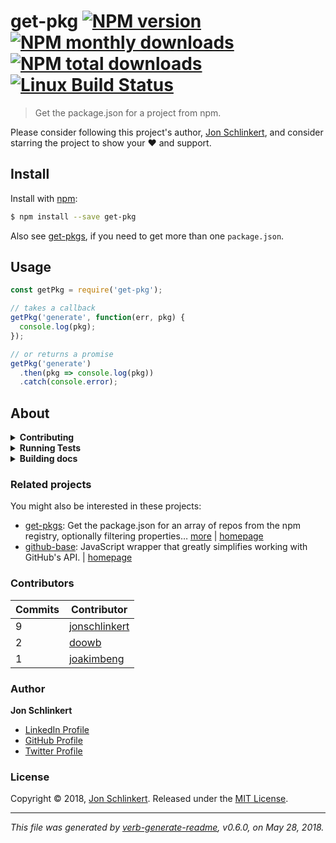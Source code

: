 # get-pkg [![NPM version](https://img.shields.io/npm/v/get-pkg.svg?style=flat)](https://www.npmjs.com/package/get-pkg) [![NPM monthly downloads](https://img.shields.io/npm/dm/get-pkg.svg?style=flat)](https://npmjs.org/package/get-pkg) [![NPM total downloads](https://img.shields.io/npm/dt/get-pkg.svg?style=flat)](https://npmjs.org/package/get-pkg) [![Linux Build Status](https://img.shields.io/travis/jonschlinkert/get-pkg.svg?style=flat&label=Travis)](https://travis-ci.org/jonschlinkert/get-pkg)

> Get the package.json for a project from npm.

Please consider following this project's author, [Jon Schlinkert](https://github.com/jonschlinkert), and consider starring the project to show your :heart: and support.

## Install

Install with [npm](https://www.npmjs.com/):

```sh
$ npm install --save get-pkg
```

Also see [get-pkgs](https://github.com/jonschlinkert/get-pkgs), if you need to get more than one `package.json`.

## Usage

```js
const getPkg = require('get-pkg');

// takes a callback
getPkg('generate', function(err, pkg) {
  console.log(pkg);
});

// or returns a promise
getPkg('generate')
  .then(pkg => console.log(pkg))
  .catch(console.error);
```

## About

<details>
<summary><strong>Contributing</strong></summary>

Pull requests and stars are always welcome. For bugs and feature requests, [please create an issue](../../issues/new).

</details>

<details>
<summary><strong>Running Tests</strong></summary>

Running and reviewing unit tests is a great way to get familiarized with a library and its API. You can install dependencies and run tests with the following command:

```sh
$ npm install && npm test
```

</details>

<details>
<summary><strong>Building docs</strong></summary>

_(This project's readme.md is generated by [verb](https://github.com/verbose/verb-generate-readme), please don't edit the readme directly. Any changes to the readme must be made in the [.verb.md](.verb.md) readme template.)_

To generate the readme, run the following command:

```sh
$ npm install -g verbose/verb#dev verb-generate-readme && verb
```

</details>

### Related projects

You might also be interested in these projects:

* [get-pkgs](https://www.npmjs.com/package/get-pkgs): Get the package.json for an array of repos from the npm registry, optionally filtering properties… [more](https://github.com/jonschlinkert/get-pkgs) | [homepage](https://github.com/jonschlinkert/get-pkgs "Get the package.json for an array of repos from the npm registry, optionally filtering properties using glob patterns.")
* [github-base](https://www.npmjs.com/package/github-base): JavaScript wrapper that greatly simplifies working with GitHub's API. | [homepage](https://github.com/jonschlinkert/github-base "JavaScript wrapper that greatly simplifies working with GitHub's API.")

### Contributors

| **Commits** | **Contributor** | 
| --- | --- |
| 9 | [jonschlinkert](https://github.com/jonschlinkert) |
| 2 | [doowb](https://github.com/doowb) |
| 1 | [joakimbeng](https://github.com/joakimbeng) |

### Author

**Jon Schlinkert**

* [LinkedIn Profile](https://linkedin.com/in/jonschlinkert)
* [GitHub Profile](https://github.com/jonschlinkert)
* [Twitter Profile](https://twitter.com/jonschlinkert)

### License

Copyright © 2018, [Jon Schlinkert](https://github.com/jonschlinkert).
Released under the [MIT License](LICENSE).

***

_This file was generated by [verb-generate-readme](https://github.com/verbose/verb-generate-readme), v0.6.0, on May 28, 2018._